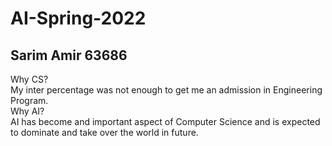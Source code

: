 # AI-Spring-2022
## Sarim Amir 63686
Why CS? \
My inter percentage was not enough to get me an admission in Engineering Program. \
Why AI? \
AI has become and important aspect of Computer Science and is expected to dominate and take over the world in future.
